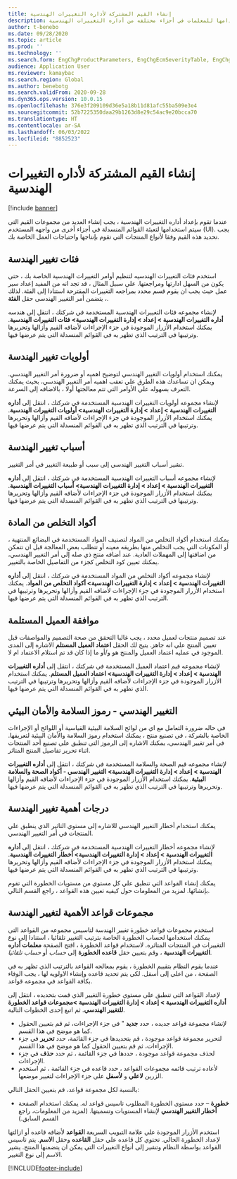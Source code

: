 ```yaml
---
title: إنشاء القيم المشتركة لأداره التغييرات الهندسية
description: يصف هذا المقال كيفيه إنشاء القيم الشائعة التي يتم استخدامها للمعلمات في أجزاء مختلفه من أداره التغييرات الهندسية.
author: t-benebo
ms.date: 09/28/2020
ms.topic: article
ms.prod: ''
ms.technology: ''
ms.search.form: EngChgProductParameters, EngChgEcmSeverityTable, EngChgEcmSeverityRuleSet, EngChgEcmSeverityLookup,EngChgEcmSeverityChart,EngChgEcmRequestSeverityChart,EngChgEcmPriorityTable, EngChgEcmPriorityLookup, EngChgEcmPriorityChart, EngChgEcmMaterialDisposition, EngChgEcmEH
audience: Application User
ms.reviewer: kamaybac
ms.search.region: Global
ms.author: benebotg
ms.search.validFrom: 2020-09-28
ms.dyn365.ops.version: 10.0.15
ms.openlocfilehash: 376e3f209109d36e5a18b11d81afc55ba509e3e4
ms.sourcegitcommit: 52b7225350daa29b1263d8e29c54ac9e20bcca70
ms.translationtype: HT
ms.contentlocale: ar-SA
ms.lasthandoff: 06/03/2022
ms.locfileid: "8852523"
---
```

# <a name="establish-common-values-for-engineering-change-management"></a>إنشاء القيم المشتركة لأداره التغييرات الهندسية

[!include [banner](../includes/banner.md)]

عندما تقوم بإعداد أداره التغييرات الهندسية ، يجب إنشاء العديد من مجموعات القيم التي سيتم استخدامها لتعبئة القوائم المنسدلة في أجزاء أخرى من واجهه المستخدم (UI). يجب تحديد هذه القيم وفقا لأنواع المنتجات التي تقوم بإنتاجها واحتياجات العمل الخاصة بك.

## <a name="engineering-change-categories"></a>فئات تغيير الهندسة

استخدم فئات التغييرات الهندسيه لتنظيم أوامر التغييرات الهندسية الخاصة بك ، حتى يكون من السهل ادارتها ومراجعتها. علي سبيل المثال ، قد تجد انه من المفيد إعداد سير عمل حيث يجب ان يقوم قسم محدد بمراجعه التغييرات المقترحة استنادا إلى الفئة. لذلك ، يتضمن أمر التغيير الهندسي حقل **الفئة**.

لإنشاء مجموعه فئات التغييرات الهندسية المستخدمة في شركتك ، انتقل إلى هندسه **أداره التغييرات الهندسية \> إعداد \> إدارة التغييرات الهندسية\> فئات التغييرات الهندسية**. يمكنك استخدام الأزرار الموجودة في جزء الإجراءات لأضافه القيم وأزالها وتحريرها وترتيبها في الترتيب الذي تظهر به في القوائم المنسدلة التي يتم عرضها فيها.

## <a name="engineering-change-priorities"></a>أولويات تغيير الهندسة

يمكنك استخدام أولويات التغيير الهندسي لتوضيح اهميه أو ضرورة أمر التغيير الهندسي. ويمكن ان تساعدك هذه الطرق علي تعقب اهميه أمر التغيير الهندسي، بحيث يمكنك التعرف بسهوله علي الأوامر التي تتم معالجتها أولا ، بالاضافه إلى السرعة.

لإنشاء مجموعه أولويات التغييرات الهندسية المستخدمة في شركتك ، انتقل إلى **أداره التغييرات الهندسية \> إعداد \> إدارة التغييرات الهندسية\> أولويات التغييرات الهندسية**. يمكنك استخدام الأزرار الموجودة في جزء الإجراءات لأضافه القيم وأزالها وتحريرها وترتيبها في الترتيب الذي تظهر به في القوائم المنسدلة التي يتم عرضها فيها.

## <a name="engineering-change-reasons"></a>أسباب تغيير الهندسة

تشير أسباب التغيير الهندسي إلى سبب أو طبيعة التغيير في أمر التغيير.

لإنشاء مجموعه أسباب التغييرات الهندسية المستخدمة في شركتك ، انتقل إلى **أداره التغييرات الهندسية \> إعداد \> إدارة التغييرات الهندسية\> أسباب التغييرات الهندسية**. يمكنك استخدام الأزرار الموجودة في جزء الإجراءات لأضافه القيم وأزالها وتحريرها وترتيبها في الترتيب الذي تظهر به في القوائم المنسدلة التي يتم عرضها فيها.

## <a name="material-disposal-codes"></a>أكواد التخلص من المادة

يمكنك استخدام أكواد التخلص من المواد لتصنيف المواد المستخدمة في البضائع المنتهية ، أو المكونات التي يجب التخلص منها بطريقه معينه أو تتطلب بعض المعالجة قبل ان تتمكن من اضافتها إلى المهملات العادية. عند أضافه منتج ذي صله إلى أمر التغيير الهندسي، يمكنك تعيين كود التخلص كجزء من التفاصيل الخاصة بالتغيير.

لإنشاء مجموعه أكواد التخلص من المواد المستخدمة في شركتك ، انتقل إلى **أداره التغييرات الهندسية \> إعداد \> إدارة التغييرات الهندسية\> أكواد التخلص من المواد**. يمكنك استخدام الأزرار الموجودة في جزء الإجراءات لأضافه القيم وأزالها وتحريرها وترتيبها في الترتيب الذي تظهر به في القوائم المنسدلة التي يتم عرضها فيها.

## <a name="received-customer-approval"></a>موافقة العميل المستلمة

عند تصميم منتجات لعميل محدد ، يجب غالبا التحقق من صحة التصميم والمواصفات قبل تعيين المنتج علي انه جاهز. يتيح لك الحقل **اعتماد العميل المستلم** الاشاره إلى المدى الموجود في عمليه اعتماد العميل والمنتج هو و/أو ما إذا كان قد تم استلام الاعتماد ام لا.

لإنشاء مجموعه قيم اعتماد العميل المستخدمة في شركتك ، انتقل إلى **أداره التغييرات الهندسية \> إعداد \> إدارة التغييرات الهندسية\> اعتماد العميل المستلم**. يمكنك استخدام الأزرار الموجودة في جزء الإجراءات لأضافه القيم وأزالها وتحريرها وترتيبها في الترتيب الذي تظهر به في القوائم المنسدلة التي يتم عرضها فيها.

## <a name="engineering-change--environmental-health-and-safety-codes"></a>التغيير الهندسي - رموز السلامة والأمان البيئي

في حاله ضرورة التعامل مع اي من لوائح السلامة البيئية القياسية أو اللوائح أو الإجراءات الخاصة بالشركة ، في تصنيع منتج ، يمكنك استخدام رموز السلامة والأمان البيئية لتعريفها. في أمر تغيير الهندسي، يمكنك الاشاره إلى الرموز التي تنطبق علي تصنيع أحد المنتجات اثناء تحرير تفاصيل المنتج المتاثر.

لإنشاء مجموعه قيم الصحة والسلامة المستخدمة في شركتك ، انتقل إلى **أداره التغييرات الهندسية \> إعداد \> إدارة التغييرات الهندسية\> التغيير الهندسي - أكواد الصحة والسلامة البيئية**. يمكنك استخدام الأزرار الموجودة في جزء الإجراءات لأضافه القيم وأزالها وتحريرها وترتيبها في الترتيب الذي تظهر به في القوائم المنسدلة التي يتم عرضها فيها.

## <a name="engineering-change-severities"></a>درجات أهمية تغيير الهندسة

يمكنك استخدام أخطار التغيير الهندسي للاشاره إلى مستوي التاثير الذي ينطبق علي المنتجات في أمر التغيير الهندسي.

لإنشاء مجموعه أخطار التغييرات الهندسية المستخدمة في شركتك ، انتقل إلى **أداره التغييرات الهندسية \> إعداد \> إدارة التغييرات الهندسية\> أخطار التغييرات الهندسية**. يمكنك استخدام الأزرار الموجودة في جزء الإجراءات لأضافه القيم وأزالها وتحريرها وترتيبها في الترتيب الذي تظهر به في القوائم المنسدلة التي يتم عرضها فيها.

يمكنك إنشاء القواعد التي تنطبق علي كل مستوي من مستويات الخطورة التي تقوم بإنشائها. لمزيد من المعلومات حول كيفيه تعيين هذه القواعد ، راجع القسم التالي.

## <a name="engineering-change-severity-rule-sets"></a>مجموعات قواعد الأهمية لتغيير الهندسة

استخدم مجموعات قواعد خطورة تغيير الهندسة لتاسيس مجموعه من القواعد التي يمكنك استخدامها لحساب الخطورة الخاصة بترتيب التغيير تلقائيا ، استنادا إلى نوع التغييرات في المنتجات المتاثره. لاستخدام قواعد الخطورة ، افتح الصفحة **معلمات أداره التغييرات الهندسية** ، وقم بتعيين حقل **قاعده الخطورة** إلى *حساب* أو *حساب تلقائيا*.

عندما يقوم النظام بتقييم الخطورة ، يقوم بمعالجه القواعد بالترتيب الذي تظهر به في الصفحة ، من اعلي إلى أسفل. لكي يتم تحديد قاعده وإنشاء الاولويه لها ، يجب الوفاء بكافة القواعد في مجموعه قواعد.

لإعداد القواعد التي تنطبق علي مستوي خطورة التغيير الذي قمت بتحديده ، انتقل إلى **أداره التغييرات الهندسية \> إعداد \> إدارة التغييرات الهندسية \>مجموعات قواعد الخطورة للتغيير الهندسي**. ثم اتبع إحدى الخطوات التالية.

- لإنشاء مجموعة قواعد جديده ، حدد **جديد** " في جزء الإجراءات، ثم قم بتعيين الحقول كما هو موضح في هذا القسم.
- لتحرير مجموعة قواعد موجودة ، قم بتحديدها في جزء القائمة، حدد **تحرير** في جزء الإجراءات، ثم قم بتعيين الحقول كما هو موضح في هذا القسم.
- لحذف مجموعة قواعد موجودة ، حددها في جزء القائمة ، ثم حدد **حذف** في جزء الإجراءات.
- لأعاده ترتيب قائمه مجموعات القواعد ، حدد قاعده في جزء القائمة ، ثم استخدم الزرين **لاعلي** و **لأسفل** علي جزء الإجراءات لتغيير موضعها.

بالنسبة لكل مجموعة قواعد، قم بتعيين الحقل التالي:

- **خطورة** – حدد مستوي الخطورة المطلوب تاسيس قواعد له. يمكنك استخدام الصفحة **أخطار التغيير الهندسي** لإنشاء المستويات وتسميتها. (لمزيد من المعلومات، راجع القسم السابق.)

استخدم الأزرار الموجودة علي علامة التبويب السريعة **القواعد** لأضافه قاعده أو ازالتها لإعداد الخطورة الحالي. تحتوي كل قاعده علي حقل **القاعده** وحقل **الاسم**. يتم تاسيس القواعد بواسطة النظام وتشير إلى أنواع التغييرات التي يمكن ان يتضمنها المنتج. يشير الاسم إلى نوع التغيير.


[!INCLUDE[footer-include](../../includes/footer-banner.md)]